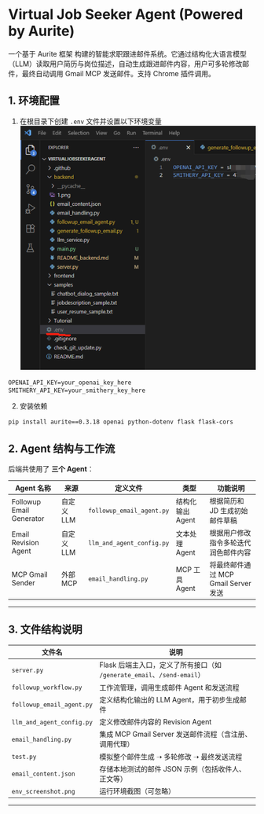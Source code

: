 # Virtual Job Seeker Agent (Powered by Aurite)

一个基于 Aurite 框架 构建的智能求职跟进邮件系统。它通过结构化大语言模型（LLM）读取用户简历与岗位描述，自动生成跟进邮件内容，用户可多轮修改邮件，最终自动调用 Gmail MCP 发送邮件。支持 Chrome 插件调用。

## 1. 环境配置

1) 在根目录下创建 `.env` 文件并设置以下环境变量
![env_screenshot](./env_screenshot.png)
```env
OPENAI_API_KEY=your_openai_key_here
SMITHERY_API_KEY=your_smithery_key_here
```
2) 安装依赖
```bash
pip install aurite==0.3.18 openai python-dotenv flask flask-cors
```

## 2. Agent 结构与工作流

后端共使用了 **三个 Agent**：

| Agent 名称               | 来源       | 定义文件                      | 类型               | 功能说明                              |
|--------------------------|------------|-------------------------------|--------------------|---------------------------------------|
| Followup Email Generator | 自定义 LLM | `followup_email_agent.py`     | 结构化输出 Agent   | 根据简历和 JD 生成初始邮件草稿        |
| Email Revision Agent     | 自定义 LLM | `llm_and_agent_config.py`     | 文本处理 Agent     | 根据用户修改指令多轮迭代润色邮件内容  |
| MCP Gmail Sender         | 外部 MCP   | `email_handling.py`           | MCP 工具 Agent     | 将最终邮件通过 MCP Gmail Server 发送 |

---

## 3. 文件结构说明

| 文件名                      | 说明 |
|-----------------------------|------|
| `server.py`                 | Flask 后端主入口，定义了所有接口（如 `/generate_email`、`/send-email`） |
| `followup_workflow.py`     | 工作流管理，调用生成邮件 Agent 和发送流程 |
| `followup_email_agent.py`  | 定义结构化输出的 LLM Agent，用于初步生成邮件 |
| `llm_and_agent_config.py`  | 定义修改邮件内容的 Revision Agent |
| `email_handling.py`        | 集成 MCP Gmail Server 发送邮件流程（含注册、调用代理） |
| `test.py`                  | 模拟整个邮件生成 ➝ 多轮修改 ➝ 最终发送流程 |
| `email_content.json`       | 存储本地测试的邮件 JSON 示例（包括收件人、正文等） |
| `env_screenshot.png`       | 运行环境截图（可忽略） |

---
